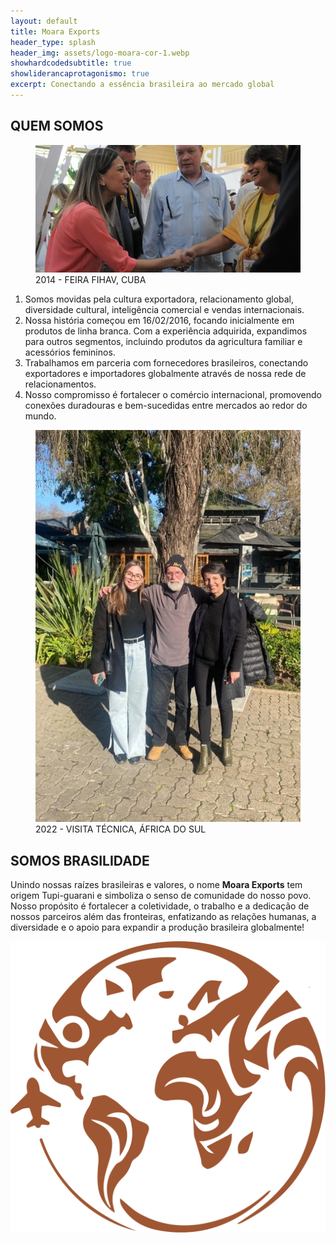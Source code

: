 ```yaml
---
layout: default
title: Moara Exports
header_type: splash
header_img: assets/logo-moara-cor-1.webp
showhardcodedsubtitle: true
showliderancaprotagonismo: true
excerpt: Conectando a essência brasileira ao mercado global
---
```


<section id="quem-somos" class="mt-4 mb-2">
  <div class="top-img">
    <h1>QUEM SOMOS</h1>
    <figure>
      <img src="assets/quem-somos1.webp" alt="2014 - FEIRA FIHAV, CUBA" />
      <figcaption>2014 - FEIRA FIHAV, CUBA</figcaption>
    </figure>

  </div>

  <ol class="bottom-text">
    <li>Somos movidas pela cultura exportadora, relacionamento global, diversidade cultural, inteligência comercial e vendas internacionais.</li>
    <li>Nossa história começou em 16/02/2016, focando inicialmente em produtos de linha branca. Com a experiência adquirida, expandimos para outros segmentos, incluindo produtos da agricultura familiar e acessórios femininos.</li>
    <li>Trabalhamos em parceria com fornecedores brasileiros, conectando exportadores e importadores globalmente através de nossa rede de relacionamentos.</li>
    <li>Nosso compromisso é fortalecer o comércio internacional, promovendo conexões duradouras e bem-sucedidas entre mercados ao redor do mundo.</li>
  </ol>
</section>

<section id="somos-brasilidade" class="d-flex mt-4 mb-2">
  <figure>
    <img src="assets/somos-brasilidade.jpg" alt="2022 - VISITA TÉCNICA, ÁFRICA DO SUL" />
    <figcaption>2022 - VISITA TÉCNICA, ÁFRICA DO SUL</figcaption>
  </figure>

  <div class="texto d-flex flex-column ml-md-5 ml-4">
    <h1>SOMOS BRASILIDADE</h1>
    <p>Unindo nossas raízes brasileiras e valores, o nome <strong>Moara Exports</strong> tem origem Tupi-guarani e simboliza o senso de comunidade do nosso povo. Nosso propósito é fortalecer a coletividade, o trabalho e a dedicação de nossos parceiros além das fronteiras, enfatizando as relações humanas, a diversidade e o apoio para expandir a produção brasileira globalmente!</p>

  </div>

  <img src="assets/moara-brasao.png" class="logo-parallax" />
</section>

